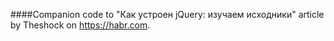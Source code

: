 ####Companion code to "Как устроен jQuery: изучаем исходники" article by Theshock on https://habr.com.
